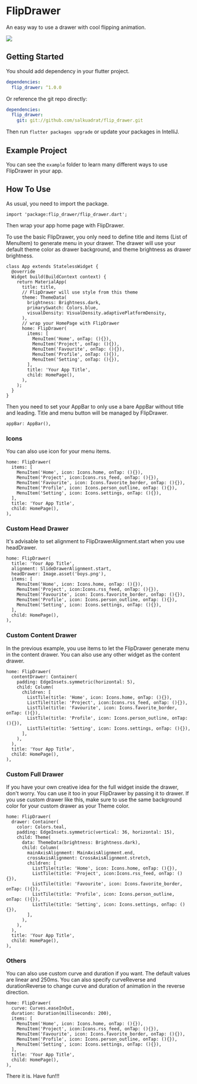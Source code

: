 # FlipDrawer

An easy way to use a drawer with cool flipping animation.

![](example.gif)

## Getting Started

You should add dependency in your flutter project.

```yaml
dependencies:
  flip_drawer: ^1.0.0
```

Or reference the git repo directly:

```yaml
dependencies:
  flip_drawer:
    git: git://github.com/salkuadrat/flip_drawer.git
```

Then run `flutter packages upgrade` or update your packages in IntelliJ.

## Example Project

You can see the `example` folder to learn many different ways to use FlipDrawer in your app.

## How To Use

As usual, you need to import the package.

```
import 'package:flip_drawer/flip_drawer.dart';
```

Then wrap your app home page with FlipDrawer. 

To use the basic FlipDrawer, you only need to define title and items (List of MenuItem) to generate menu in your drawer. The drawer will use your default theme color as drawer background, and theme brightness as drawer brightness.

```
class App extends StatelessWidget {
  @override
  Widget build(BuildContext context) {
    return MaterialApp(
      title: title,
      // FlipDrawer will use style from this theme
      theme: ThemeData(
        brightness: Brightness.dark,
        primarySwatch: Colors.blue,
        visualDensity: VisualDensity.adaptivePlatformDensity,
      ),
      // wrap your HomePage with FlipDrawer
      home: FlipDrawer(
        items: [
          MenuItem('Home', onTap: (){}),
          MenuItem('Project', onTap: (){}),
          MenuItem('Favourite', onTap: (){}),
          MenuItem('Profile', onTap: (){}),
          MenuItem('Setting', onTap: (){}),
        ],
        title: 'Your App Title',
        child: HomePage(),
      ),
    );
  }
}
```

Then you need to set your AppBar to only use a bare AppBar without title and leading. Title and menu button will be managed by FlipDrawer.

```
appBar: AppBar(),
```

### Icons

You can also use icon for your menu items.

```
home: FlipDrawer(
  items: [
    MenuItem('Home', icon: Icons.home, onTap: (){}),
    MenuItem('Project', icon:Icons.rss_feed, onTap: (){}),
    MenuItem('Favourite', icon: Icons.favorite_border, onTap: (){}),
    MenuItem('Profile', icon: Icons.person_outline, onTap: (){}),
    MenuItem('Setting', icon: Icons.settings, onTap: (){}),
  ],
  title: 'Your App Title',
  child: HomePage(),
),
```

### Custom Head Drawer

It's advisable to set alignment to FlipDrawerAlignment.start when you use headDrawer.

```
home: FlipDrawer(
  title: 'Your App Title',
  alignment: SlideDrawerAlignment.start,
  headDrawer: Image.asset('boys.png'),
  items: [
    MenuItem('Home', icon: Icons.home, onTap: (){}),
    MenuItem('Project', icon:Icons.rss_feed, onTap: (){}),
    MenuItem('Favourite', icon: Icons.favorite_border, onTap: (){}),
    MenuItem('Profile', icon: Icons.person_outline, onTap: (){}),
    MenuItem('Setting', icon: Icons.settings, onTap: (){}),
  ],
  child: HomePage(),
),
```

### Custom Content Drawer

In the previous example, you use items to let the FlipDrawer generate menu in the content drawer.
You can also use any other widget as the content drawer.

```
home: FlipDrawer(
  contentDrawer: Container(
    padding: EdgeInsets.symmetric(horizontal: 5),
    child: Column(
      children: [
        ListTile(title: 'Home', icon: Icons.home, onTap: (){}),
        ListTile(title: 'Project', icon:Icons.rss_feed, onTap: (){}),
        ListTile(title: 'Favourite', icon: Icons.favorite_border, onTap: (){}),
        ListTile(title: 'Profile', icon: Icons.person_outline, onTap: (){}),
        ListTile(title: 'Setting', icon: Icons.settings, onTap: (){}),
      ],
    ),
  ),
  title: 'Your App Title',
  child: HomePage(),
),
```

### Custom Full Drawer

If you have your own creative idea for the full widget inside the drawer, don't worry. You can use it too in your FlipDrawer by passing it to drawer. If you use custom drawer like this, make sure to use the same background color for your custom drawer as your Theme color.

```
home: FlipDrawer(
  drawer: Container(
    color: Colors.teal,
    padding: EdgeInsets.symmetric(vertical: 36, horizontal: 15),
    child: Theme(
      data: ThemeData(brightness: Brightness.dark),
      child: Column(
        mainAxisAlignment: MainAxisAlignment.end,
        crossAxisAlignment: CrossAxisAlignment.stretch,
        children: [
          ListTile(title: 'Home', icon: Icons.home, onTap: (){}),
          ListTile(title: 'Project', icon:Icons.rss_feed, onTap: (){}),
          ListTile(title: 'Favourite', icon: Icons.favorite_border, onTap: (){}),
          ListTile(title: 'Profile', icon: Icons.person_outline, onTap: (){}),
          ListTile(title: 'Setting', icon: Icons.settings, onTap: (){}),
        ],
      ),
    ),
  ),
  title: 'Your App Title',
  child: HomePage(),
),
```

### Others

You can also use custom curve and duration if you want. The default values are linear and 250ms. You can also specify curveReverse and durationReverse to change curve and duration of animation in the reverse direction.

```
home: FlipDrawer(
  curve: Curves.easeInOut,
  duration: Duration(milliseconds: 200),
  items: [
    MenuItem('Home', icon: Icons.home, onTap: (){}),
    MenuItem('Project', icon:Icons.rss_feed, onTap: (){}),
    MenuItem('Favourite', icon: Icons.favorite_border, onTap: (){}),
    MenuItem('Profile', icon: Icons.person_outline, onTap: (){}),
    MenuItem('Setting', icon: Icons.settings, onTap: (){}),
  ],
  title: 'Your App Title',
  child: HomePage(),
),
```

There it is. Have fun!!!